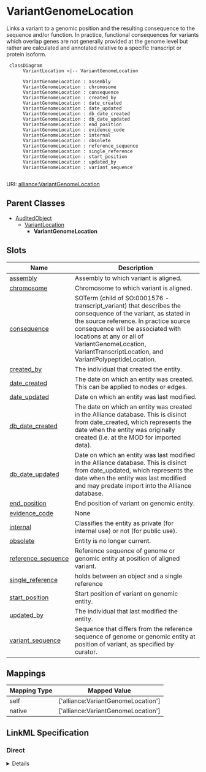 # VariantGenomeLocation

Links a variant to a genomic position and the resulting consequence to the sequence and/or function. In practice, functional consequences for variants which overlap genes are not generally provided at the genome level but rather are calculated and annotated relative to a specific transcript or protein isoform.


```mermaid
 classDiagram
      VariantLocation <|-- VariantGenomeLocation
      
      VariantGenomeLocation : assembly
      VariantGenomeLocation : chromosome
      VariantGenomeLocation : consequence
      VariantGenomeLocation : created_by
      VariantGenomeLocation : date_created
      VariantGenomeLocation : date_updated
      VariantGenomeLocation : db_date_created
      VariantGenomeLocation : db_date_updated
      VariantGenomeLocation : end_position
      VariantGenomeLocation : evidence_code
      VariantGenomeLocation : internal
      VariantGenomeLocation : obsolete
      VariantGenomeLocation : reference_sequence
      VariantGenomeLocation : single_reference
      VariantGenomeLocation : start_position
      VariantGenomeLocation : updated_by
      VariantGenomeLocation : variant_sequence
      

```



URI: [alliance:VariantGenomeLocation](http://alliancegenome.org/VariantGenomeLocation)


## Parent Classes

* [AuditedObject](AuditedObject.md)
    * [VariantLocation](VariantLocation.md)
        * **VariantGenomeLocation**




<!-- no inheritance hierarchy -->


## Slots

| Name | Description  |
| ---  | ---  |
| [assembly](assembly.md) | Assembly to which variant is aligned. |
| [chromosome](chromosome.md) | Chromosome to which variant is aligned. |
| [consequence](consequence.md) | SOTerm (child of SO:0001576 - transcript_variant) that describes the consequence of the variant, as stated in the source reference. In practice source consequence will be associated with locations at any or all of VariantGenomeLocation, VariantTranscriptLocation, and VariantPolypeptideLocation. |
| [created_by](created_by.md) | The individual that created the entity. |
| [date_created](date_created.md) | The date on which an entity was created. This can be applied to nodes or edges. |
| [date_updated](date_updated.md) | Date on which an entity was last modified. |
| [db_date_created](db_date_created.md) | The date on which an entity was created in the Alliance database.  This is disinct from date_created, which represents the date when the entity was originally created (i.e. at the MOD for imported data). |
| [db_date_updated](db_date_updated.md) | Date on which an entity was last modified in the Alliance database.  This is disinct from date_updated, which represents the date when the entity was last modified and may predate import into the Alliance database. |
| [end_position](end_position.md) | End position of variant on genomic entity. |
| [evidence_code](evidence_code.md) | None |
| [internal](internal.md) | Classifies the entity as private (for internal use) or not (for public use). |
| [obsolete](obsolete.md) | Entity is no longer current. |
| [reference_sequence](reference_sequence.md) | Reference sequence of genome or genomic entity at position of aligned variant. |
| [single_reference](single_reference.md) | holds between an object and a single reference |
| [start_position](start_position.md) | Start position of variant on genomic entity. |
| [updated_by](updated_by.md) | The individual that last modified the entity. |
| [variant_sequence](variant_sequence.md) | Sequence that differs from the reference sequence of genome or genomic entity at position of variant, as specified by curator. |


## Mappings

| Mapping Type | Mapped Value |
| ---  | ---  |
| self | ['alliance:VariantGenomeLocation'] |
| native | ['alliance:VariantGenomeLocation'] |




## LinkML Specification

<!-- TODO: investigate https://stackoverflow.com/questions/37606292/how-to-create-tabbed-code-blocks-in-mkdocs-or-sphinx -->

### Direct

<details>
```yaml
name: VariantGenomeLocation
description: Links a variant to a genomic position and the resulting consequence to
  the sequence and/or function. In practice, functional consequences for variants
  which overlap genes are not generally provided at the genome level but rather are
  calculated and annotated relative to a specific transcript or protein isoform.
from_schema: https://github.com/alliance-genome/agr_curation_schema/src/schema/variation
is_a: VariantLocation
slots:
- assembly
- chromosome

```
</details>

### Induced

<details>
```yaml
name: VariantGenomeLocation
description: Links a variant to a genomic position and the resulting consequence to
  the sequence and/or function. In practice, functional consequences for variants
  which overlap genes are not generally provided at the genome level but rather are
  calculated and annotated relative to a specific transcript or protein isoform.
from_schema: https://github.com/alliance-genome/agr_curation_schema/src/schema/variation
is_a: VariantLocation
attributes:
  assembly:
    name: assembly
    description: Assembly to which variant is aligned.
    from_schema: https://github.com/alliance-genome/agr_curation_schema/src/schema/variation
    domain: VariantLocation
    multivalued: false
    alias: assembly
    owner: VariantGenomeLocation
    domain_of:
    - VariantGenomeLocation
    range: Assembly
    required: false
  chromosome:
    name: chromosome
    description: Chromosome to which variant is aligned.
    from_schema: https://github.com/alliance-genome/agr_curation_schema/src/schema/variation
    domain: VariantLocation
    multivalued: false
    alias: chromosome
    owner: VariantGenomeLocation
    domain_of:
    - VariantGenomeLocation
    range: Chromosome
    required: false
  evidence_code:
    name: evidence_code
    from_schema: https://github.com/alliance-genome/agr_curation_schema/core.yaml
    multivalued: false
    alias: evidence_code
    owner: VariantGenomeLocation
    domain_of:
    - VariantLocation
    - AlleleGenomicEntityAssociation
    - GeneToGeneOrthologyCurated
    range: ECOTerm
    required: false
  single_reference:
    name: single_reference
    description: holds between an object and a single reference
    from_schema: https://github.com/alliance-genome/agr_curation_schema/core.yaml
    multivalued: false
    alias: single_reference
    owner: VariantGenomeLocation
    domain_of:
    - SourceVariantLocation
    - VariantLocation
    - PhenotypeAnnotation
    - DiseaseAnnotation
    - ConditionRelation
    - Figure
    - GeneToGeneOrthologyCurated
    - ExpressionExperiment
    - FunctionalGeneSet
    range: Reference
  start_position:
    name: start_position
    description: Start position of variant on genomic entity.
    from_schema: https://github.com/alliance-genome/agr_curation_schema/src/schema/variation
    domain: VariantLocation
    multivalued: false
    alias: start_position
    owner: VariantGenomeLocation
    domain_of:
    - VariantLocation
    range: integer
    required: false
  end_position:
    name: end_position
    description: End position of variant on genomic entity.
    from_schema: https://github.com/alliance-genome/agr_curation_schema/src/schema/variation
    domain: VariantLocation
    multivalued: false
    alias: end_position
    owner: VariantGenomeLocation
    domain_of:
    - VariantLocation
    range: integer
    required: false
  reference_sequence:
    name: reference_sequence
    description: Reference sequence of genome or genomic entity at position of aligned
      variant.
    from_schema: https://github.com/alliance-genome/agr_curation_schema/src/schema/variation
    domain: VariantLocation
    multivalued: false
    alias: reference_sequence
    owner: VariantGenomeLocation
    domain_of:
    - VariantLocation
    range: biological_sequence
    required: false
  variant_sequence:
    name: variant_sequence
    description: Sequence that differs from the reference sequence of genome or genomic
      entity at position of variant, as specified by curator.
    from_schema: https://github.com/alliance-genome/agr_curation_schema/src/schema/variation
    domain: VariantLocation
    multivalued: false
    alias: variant_sequence
    owner: VariantGenomeLocation
    domain_of:
    - VariantLocation
    range: biological_sequence
    required: false
  consequence:
    name: consequence
    description: SOTerm (child of SO:0001576 - transcript_variant) that describes
      the consequence of the variant, as stated in the source reference. In practice
      source consequence will be associated with locations at any or all of VariantGenomeLocation,
      VariantTranscriptLocation, and VariantPolypeptideLocation.
    from_schema: https://github.com/alliance-genome/agr_curation_schema/src/schema/variation
    domain: VariantLocation
    multivalued: false
    alias: consequence
    owner: VariantGenomeLocation
    domain_of:
    - VariantLocation
    range: SOTerm
    required: false
  created_by:
    name: created_by
    description: The individual that created the entity.
    from_schema: https://github.com/alliance-genome/agr_curation_schema/core.yaml
    domain: AuditedObject
    multivalued: false
    alias: created_by
    owner: VariantGenomeLocation
    domain_of:
    - AuditedObject
    range: Person
  date_created:
    name: date_created
    description: The date on which an entity was created. This can be applied to nodes
      or edges.
    from_schema: https://github.com/alliance-genome/agr_curation_schema/core.yaml
    aliases:
    - creation_date
    exact_mappings:
    - dct:createdOn
    - WIKIDATA_PROPERTY:P577
    alias: date_created
    owner: VariantGenomeLocation
    domain_of:
    - AuditedObject
    - AuditedObjectDTO
    range: datetime
  updated_by:
    name: updated_by
    description: The individual that last modified the entity.
    from_schema: https://github.com/alliance-genome/agr_curation_schema/core.yaml
    domain: AuditedObject
    multivalued: false
    alias: updated_by
    owner: VariantGenomeLocation
    domain_of:
    - AuditedObject
    range: Person
  date_updated:
    name: date_updated
    description: Date on which an entity was last modified.
    from_schema: https://github.com/alliance-genome/agr_curation_schema/core.yaml
    aliases:
    - date_last_modified
    alias: date_updated
    owner: VariantGenomeLocation
    domain_of:
    - AuditedObject
    - AuditedObjectDTO
    range: datetime
  db_date_created:
    name: db_date_created
    description: The date on which an entity was created in the Alliance database.  This
      is disinct from date_created, which represents the date when the entity was
      originally created (i.e. at the MOD for imported data).
    from_schema: https://github.com/alliance-genome/agr_curation_schema/core.yaml
    alias: db_date_created
    owner: VariantGenomeLocation
    domain_of:
    - AuditedObject
    - AuditedObjectDTO
    range: datetime
  db_date_updated:
    name: db_date_updated
    description: Date on which an entity was last modified in the Alliance database.  This
      is disinct from date_updated, which represents the date when the entity was
      last modified and may predate import into the Alliance database.
    from_schema: https://github.com/alliance-genome/agr_curation_schema/core.yaml
    alias: db_date_updated
    owner: VariantGenomeLocation
    domain_of:
    - AuditedObject
    - AuditedObjectDTO
    range: datetime
  internal:
    name: internal
    description: Classifies the entity as private (for internal use) or not (for public
      use).
    notes:
    - Default value is true.
    from_schema: https://github.com/alliance-genome/agr_curation_schema/core.yaml
    alias: internal
    owner: VariantGenomeLocation
    domain_of:
    - AuditedObject
    - AuditedObjectDTO
    range: boolean
    required: true
  obsolete:
    name: obsolete
    description: Entity is no longer current.
    notes:
    - Obsolete entities are preserved in the database for posterity but should not
      be publicly displayed.
    from_schema: https://github.com/alliance-genome/agr_curation_schema/core.yaml
    alias: obsolete
    owner: VariantGenomeLocation
    domain_of:
    - AuditedObject
    - AuditedObjectDTO
    range: boolean

```
</details>